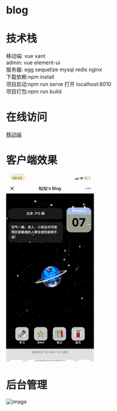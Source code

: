 # blog

# 技术栈

移动端: vue vant  
admin: vue element-ui  
服务器: egg sequelize mysql redis nginx  
下载依赖:npm install  
项目启动:npm run serve 打开 localhost:8010  
项目打包:npm run build

# 在线访问

[移动端](http://119.29.165.40)

<!-- [后台管理](http://119.29.165.40:8010) -->

# 客户端效果

![image](https://github.com/z253573760/vue-blog/blob/master/src/assets/image/blog.gif?raw=true)

# 后台管理

![image](https://github.com/z253573760/vue-blog/blob/master/src/assets/image/admin.png?raw=true)
